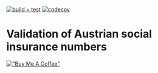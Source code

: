[![build + test](https://github.com/ASCHAUER-IT/InsuranceNumberValidation/actions/workflows/BuildTest.yml/badge.svg)](https://github.com/ASCHAUER-IT/InsuranceNumberValidation/actions/workflows/BuildTest.yml)
[![codecov](https://codecov.io/gh/ASCHAUER-IT/InsuranceNumberValidation/branch/master/graph/badge.svg?token=ZUO0Q8TC9X)](https://codecov.io/gh/ASCHAUER-IT/InsuranceNumberValidation)

# Validation of Austrian social insurance numbers

[!["Buy Me A Coffee"](https://www.buymeacoffee.com/assets/img/custom_images/orange_img.png)](https://www.buymeacoffee.com/ThomasCarpone)
